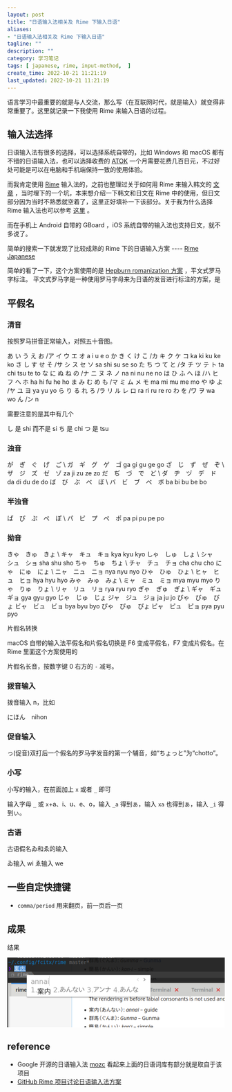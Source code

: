 ```yaml
---
layout: post
title: "日语输入法相关及 Rime 下输入日语"
aliases:
- "日语输入法相关及 Rime 下输入日语"
tagline: ""
description: ""
category: 学习笔记
tags: [ japanese, rime, input-method,  ]
create_time: 2022-10-21 11:21:19
last_updated: 2022-10-21 11:21:19
---
```


语言学习中最重要的就是与人交流，那么写（在互联网时代，就是输入）就变得非常重要了。这里就记录一下我使用 Rime 来输入日语的过程。

## 输入法选择

日语输入法有很多的选择，可以选择系统自带的，比如 Windows 和 macOS 都有不错的日语输入法，也可以选择收费的 [ATOK](https://www.atok.com/) 一个月需要花费几百日元，不过好处可能是可以在电脑和手机端保持一致的使用体验。

而我肯定使用 [Rime](/post/2014/11/rime.html) 输入法的，之前也整理过关于如何用 Rime 来输入韩文的 [文章](/post/2019/08/rime-korean-japanese-input-method.html) ，当时埋下的一个坑，本来想介绍一下韩文和日文在 Rime 中的使用，但日文部分因为当时不熟悉就空着了，这里正好填补一下该部分。关于我为什么选择 Rime 输入法也可以参考 [这里](/post/2019/12/rime-input-method.html) 。

而在手机上 Android 自带的 GBoard ，iOS 系统自带的输入法也支持日文，就不多说了。

简单的搜索一下就发现了比较成熟的 Rime 下的日语输入方案 ---- [Rime Japanese](https://github.com/gkovacs/rime-japanese)

简单的看了一下，这个方案使用的是 [Hepburn romanization 方案](https://en.wikipedia.org/wiki/Hepburn_romanization) ，平文式罗马字标注。
平文式罗马字是一种使用罗马字母来为日语的发音进行标注的方案，是

## 平假名

### 清音

按照罗马拼音正常输入，对照五十音图。

あ い う え お /ア イ ウ エ オ a i u e o
か き く け こ /カ キ ク ケ コ ka ki ku ke ko
さ し す せ そ /サ シ ス セ ソ sa shi su se so
た ち つ て と /タ チ ツ テ ト ta chi tsu te to
な に ぬ ね の /ナ ニ ヌ ネ ノ na ni nu ne no
は ひ ふ へ ほ /ハ ヒ フ ヘ ホ ha hi fu he ho
ま み む め も /マ ミ ム メ モ ma mi mu me mo
や ゆ よ /ヤ ユ ヨ ya yu yo
ら り る れ ろ /ラ リ ル レ ロ ra ri ru re ro
わ を /ワ ヲ wa wo
ん /ン n

需要注意的是其中有几个

し 是 shi 而不是 si
ち 是 chi
つ 是 tsu

### 浊音

が　ぎ　ぐ　げ　ご  \ ガ　ギ　グ　ゲ　ゴ ga gi gu ge go
ざ　じ　ず　ぜ　ぞ \ ザ　ジ　ズ　ゼ　ゾ za ji zu ze zo
だ　ぢ　づ　で　ど \ ダ　ヂ　ヅ　デ　ド da di du de do
ば　び　ぶ　べ　ぼ \ バ　ビ　ブ　べ　ボ ba bi bu be bo

### 半浊音

ぱ　ぴ　ぷ　ぺ　ぽ \ パ　ピ　プ　ぺ　ポ pa pi pu pe po

### 拗音

きゃ　きゅ　きょ  \ キャ　キュ　キョ kya kyu kyo
しゃ　しゅ　しょ \ シャ　シュ　ショ sha shu sho
ちゃ　ちゅ　ちょ \ チャ　チュ　チョ cha chu cho
にゃ　にゅ　にょ \ ニャ　ニュ　ニョ nya nyu nyo
ひゃ　ひゅ　ひょ \ ヒャ　ヒュ　ヒョ hya hyu hyo
みゃ　みゅ　みょ \ ミャ　ミュ　ミョ mya myu myo
りゃ　りゅ　りょ \ リャ　リュ　リョ rya ryu ryo
ぎゃ　ぎゅ　ぎょ \ ギャ　ギュ　ギョ gya gyu gyo
じゃ　じゅ　じょ ジャ　ジュ　ジョ ja ju jo
びゃ　びゅ　びょ ビャ　ビュ　ビョ bya byu byo
ぴゃ　ぴゅ　ぴょ ピャ　ピュ　ピョ pya pyu pyo

片假名转换

macOS 自带的输入法平假名和片假名切换是  F6 变成平假名，F7 变成片假名。在 Rime 里面这个方案使用的

片假名长音，按数字键 0 右方的 `-` 减号。

### 拨音输入

拨音输入 n，比如

にほん　nihon

### 促音输入

っ(促音)双打后一个假名的罗马字发音的第一个辅音，如“ちょっと”为“chotto”。

### 小写
小写的输入，在前面加上 `x` 或者 `_` 即可

输入字母 `_` 或 `x`+a、i、u、e、o，输入 `_a` 得到ぁ，输入 `xa` 也得到ぁ，输入 `_i` 得到ぃ。

### 古语

古语假名ゐ和ゑ的输入

ゐ输入 wi ゑ输入 we

## 一些自定快捷键

- `comma/period`  用来翻页，前一页后一页

## 成果
结果

![rime japanese](/assets/screenshot-area-2022-10-21-132954.png)

## reference

- Google 开源的日语输入法 [mozc](https://github.com/google/mozc) 看起来上面的日语词库有部分就是取自于该项目
- [GitHub Rime 项目讨论日语输入法方案](https://github.com/rime/home/issues/68)
